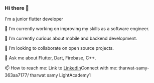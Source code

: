 ### Hi there 👋
I'm a junior flutter developer

🔭 I’m currently working on improving my skills as a software engineer.

🌱 I’m currently curious about mobile and backend development.

👯 I’m looking to collaborate on open source projects.

💬 Ask me about Flutter, Dart, Firebase, C++.

📫 How to reach me:
Link to [LinkedIn](https://www.linkedin.com/in/mohamed-fouad99/)Connect with me:
tharwat-samy-363aa7177/ tharwat samy LightAcademy1
<!--
**MohamedFouad99/MohamedFouad99** is a ✨ _special_ ✨ repository because its `README.md` (this file) appears on your GitHub profile.







-->
